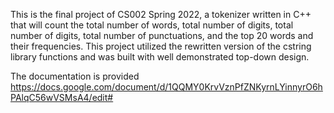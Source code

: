This is the final project of CS002 Spring 2022, a tokenizer written in C++ that will count the total number of words, total number of digits, total number of digits, total number of punctuations, and the top 20 words
and their frequencies. This project utilized the rewritten version of the cstring library functions and was built with well demonstrated top-down design.

The documentation is provided
https://docs.google.com/document/d/1QQMY0KrvVznPfZNKyrnLYinnyrO6hPAlqC56wVSMsA4/edit#

